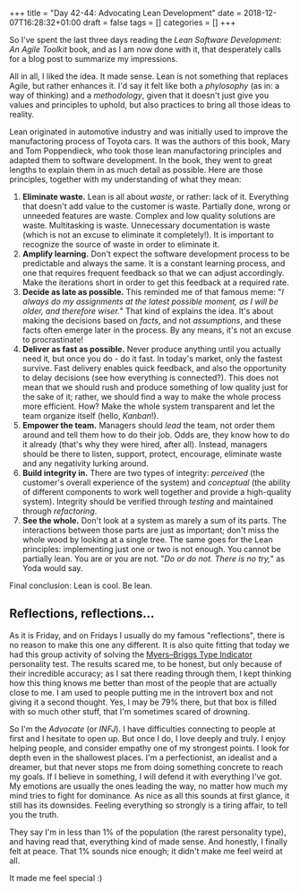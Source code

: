 +++
title = "Day 42-44: Advocating Lean Development"
date = 2018-12-07T16:28:32+01:00
draft = false
tags = []
categories = []
+++

So I've spent the last three days reading the _Lean Software Development: An Agile Toolkit_ book, and as I am now done with it, that desperately calls for a blog post to summarize my impressions.

All in all, I liked the idea. It made sense. Lean is not something that replaces Agile, but rather enhances it. I'd say it felt like both a _phylosophy_ (as in: a way of thinking) and a _methodology_, given that it doesn't just give you values and principles to uphold, but also practices to bring all those ideas to reality.

Lean originated in automotive industry and was initially used to improve the manufactoring process of Toyota cars. It was the authors of this book, Mary and Tom Poppendieck, who took those lean manufactoring principles and adapted them to software development. In the book, they went to great lengths to explain them in as much detail as possible. Here are those principles, together with my understanding of what they mean:

1. __Eliminate waste.__ Lean is all about _waste_, or rather: lack of it. Everything that doesn't add value to the customer is waste. Partially done, wrong or unneeded features are waste. Complex and low quality solutions are waste. Multitasking is waste. Unnecessary documentation is waste (which is not an excuse to eliminate it completely!). It is important to recognize the source of waste in order to eliminate it. 
2. __Amplify learning.__ Don't expect the software development process to be predictable and always the same. It is a constant learning process, and one that requires frequent feedback so that we can adjust accordingly. Make the iterations short in order to get this feedback at a required rate.
3. __Decide as late as possible.__ This reminded me of that famous meme: "_I always do my assignments at the latest possible moment, as I will be older, and therefore wiser._" That kind of explains the idea. It's about making the decisions based on _facts_, and not _assumptions_, and these facts often emerge later in the process. By any means, it's not an excuse to procrastinate!
4. __Deliver as fast as possible.__ Never produce anything until you actually need it, but once you do - do it fast. In today's market, only the fastest survive. Fast delivery enables quick feedback, and also the opportunity to delay decisions (see how everything is connected?). This does not mean that we should rush and produce something of low quality just for the sake of it; rather, we should find a way to make the whole process more efficient. How? Make the whole system transparent and let the team organize itself (hello, _Kanban_!).
5. __Empower the team.__ Managers should _lead_ the team, not order them around and tell them how to do their job. Odds are, they know how to do it already (that's why they were hired, after all). Instead, managers should be there to listen, support, protect, encourage, eliminate waste and any negativity lurking around.
6. __Build integrity in.__ There are two types of integrity: _perceived_ (the customer's overall experience of the system) and _conceptual_ (the ability of different components to work well together and provide a high-quality system). Integrity should be verified through _testing_ and maintained through _refactoring_.
7. __See the whole.__ Don't look at a system as marely a sum of its parts. The interactions between those parts are just as important; don't miss the whole wood by looking at a single tree. The same goes for the Lean principles: implementing just one or two is not enough. You cannot be partially lean. You are or you are not. "_Do or do not. There is no try,_" as Yoda would say.

Final conclusion: Lean is cool. Be lean.

## Reflections, reflections...

As it is Friday, and on Fridays I usually do my famous "reflections", there is no reason to make this one any different. It is also quite fitting that today we had this group activity of solving the [Myers–Briggs Type Indicator](https://www.16personalities.com/) personality test. The results scared me, to be honest, but only because of their incredible accuracy; as I sat there reading through them, I kept thinking how this thing knows me better than most of the people that are actually close to me. I am used to people putting me in the introvert box and not giving it a second thought. Yes, I may be 79% there, but that box is filled with so much other stuff, that I'm sometimes scared of drowning.

So I'm the _Advocate_ (or _INFJ_). I have difficulties connecting to people at first and I hesitate to open up. But once I do, I love deeply and truly. I enjoy helping people, and consider empathy one of my strongest points. I look for depth even in the shallowest places. I'm a perfectionist, an idealist and a dreamer, but that never stops me from doing something concrete to reach my goals. If I believe in something, I will defend it with everything I've got. My emotions are usually the ones leading the way, no matter how much my mind tries to fight for dominance. As nice as all this sounds at first glance, it still has its downsides. Feeling everything so strongly is a tiring affair, to tell you the truth.

They say I'm in less than 1% of the population (the rarest personality type), and having read that, everything kind of made sense. And honestly, I finally felt at peace. That 1% sounds nice enough; it didn't make me feel weird at all.

It made me feel special :)
